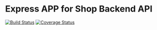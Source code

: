 # Express APP for Shop Backend API

[![Build Status](https://travis-ci.com/sholabioku/node-rest-shop.svg?branch=develop)](https://travis-ci.com/sholabioku/node-rest-shop)
[![Coverage Status](https://coveralls.io/repos/github/sholabioku/node-rest-shop/badge.svg?branch=main)](https://coveralls.io/github/sholabioku/node-rest-shop?branch=main)

